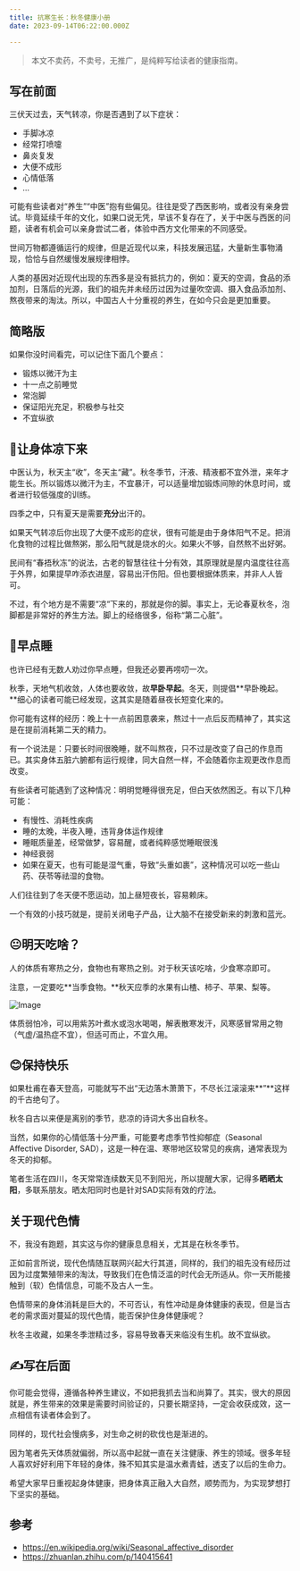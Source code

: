 ```yaml
---
title: 抗寒生长：秋冬健康小册
date: 2023-09-14T06:22:00.000Z

---
```


> 本文不卖药，不卖号，无推广，是纯粹写给读者的健康指南。

## 写在前面

三伏天过去，天气转凉，你是否遇到了以下症状：
- 手脚冰凉
- 经常打喷嚏
- 鼻炎复发
- 大便不成形
- 心情低落
- …

可能有些读者对“养生”“中医”抱有些偏见。往往是受了西医影响，或者没有亲身尝试。毕竟延续千年的文化，如果口说无凭，早该不复存在了，关于中医与西医的问题，读者有机会可以亲身尝试二者，体验中西方文化带来的不同感受。

世间万物都遵循运行的规律，但是近现代以来，科技发展迅猛，大量新生事物涌现，恰恰与自然缓慢发展规律相悖。

人类的基因对近现代出现的东西多是没有抵抗力的，例如：夏天的空调，食品的添加剂，日落后的光源，我们的祖先并未经历过因为过量吹空调、摄入食品添加剂、熬夜带来的淘汰。所以，中国古人十分重视的养生，在如今只会是更加重要。

## 简略版

如果你没时间看完，可以记住下面几个要点：
- 锻炼以微汗为主
- 十一点之前睡觉
- 常泡脚
- 保证阳光充足，积极参与社交
- 不宜纵欲

## 🥶让身体凉下来

中医认为，秋天主“收”，冬天主“藏”。秋冬季节，汗液、精液都不宜外泄，来年才能生长。所以锻炼以微汗为主，不宜暴汗，可以适量增加锻炼间隙的休息时间，或者进行较低强度的训练。

四季之中，只有夏天是需要**充分**出汗的。

如果天气转凉后你出现了大便不成形的症状，很有可能是由于身体阳气不足。把消化食物的过程比做熬粥，那么阳气就是烧水的火。如果火不够，自然熬不出好粥。

民间有“春捂秋冻”的说法，古老的智慧往往十分有效，其原理就是屋内温度往往高于外界，如果提早咋添衣进屋，容易出汗伤阳。但也要根据体质来，并非人人皆可。

不过，有个地方是不需要“凉“下来的，那就是你的脚。事实上，无论春夏秋冬，泡脚都是非常好的养生方法。脚上的经络很多，俗称“第二心脏”。

## 🌙早点睡

也许已经有无数人劝过你早点睡，但我还必要再唠叨一次。

秋季，天地气机收敛，人体也要收敛，故**早卧早起**。冬天，则提倡**早卧晚起。**细心的读者可能已经发现，这其实是随着昼夜长短变化来的。

你可能有这样的经历：晚上十一点前困意袭来，熬过十一点后反而精神了，其实这是在提前消耗第二天的精力。

有一个说法是：只要长时间很晚睡，就不叫熬夜，只不过是改变了自己的作息而已。其实身体五脏六腑都有运行规律，同大自然一样，不会随着你主观更改作息而改变。

有些读者可能遇到了这种情况：明明觉睡得很充足，但白天依然困乏。有以下几种可能：
- 有慢性、消耗性疾病
- 睡的太晚，半夜入睡，违背身体运作规律
- 睡眠质量差，经常做梦，容易醒，或者纯粹感觉睡眠很浅
- 神经衰弱
- 如果在夏天，也有可能是湿气重，导致“头重如裹”，这种情况可以吃一些山药、茯苓等祛湿的食物。

人们往往到了冬天便不愿运动，加上昼短夜长，容易赖床。

一个有效的小技巧就是，提前关闭电子产品，让大脑不在接受新来的刺激和蓝光。

## 😐明天吃啥？

人的体质有寒热之分，食物也有寒热之别。对于秋天该吃啥，少食寒凉即可。

注意，一定要吃**当季食物。**秋天应季的水果有山楂、柿子、苹果、梨等。

![Image](https://s3.us-west-2.amazonaws.com/secure.notion-static.com/49ce748a-2e2b-4733-88a9-fc6dd68edda7/Untitled.png?X-Amz-Algorithm=AWS4-HMAC-SHA256&X-Amz-Content-Sha256=UNSIGNED-PAYLOAD&X-Amz-Credential=AKIAT73L2G45EIPT3X45%2F20231025%2Fus-west-2%2Fs3%2Faws4_request&X-Amz-Date=20231025T131516Z&X-Amz-Expires=3600&X-Amz-Signature=171505b2c37ea4e22ba842c9fc19403fc5be09047b60c539c9ee84e76439dae3&X-Amz-SignedHeaders=host&x-id=GetObject)

体质弱怕冷，可以用紫苏叶煮水或泡水喝喝，解表散寒发汗，风寒感冒常用之物（气虚/温热症不宜），但适可而止，不宜久用。

## 😊保持快乐

如果杜甫在春天登高，可能就写不出“无边落木萧萧下，不尽长江滚滚来**”**这样的千古绝句了。

秋冬自古以来便是离别的季节，悲凉的诗词大多出自秋冬。

当然，如果你的心情低落十分严重，可能要考虑季节性抑郁症（Seasonal Affective Disorder, SAD），这是一种在温、寒带地区较常见的疾病，通常表现为冬天的抑郁。

笔者生活在四川，冬天常常连续数天见不到阳光，所以提醒大家，记得多**晒晒太阳**，多联系朋友。晒太阳同时也是针对SAD实际有效的疗法。

## 关于现代色情

不，我没有跑题，其实这与你的健康息息相关，尤其是在秋冬季节。

正如前言所说，现代色情随互联网兴起大行其道，同样的，我们的祖先没有经历过因为过度繁殖带来的淘汰，导致我们在色情泛滥的时代会无所适从。你一天所能接触到（软）色情信息，可能不及古人一生。

色情带来的身体消耗是巨大的，不可否认，有性冲动是身体健康的表现，但是当古老的需求面对蔓延的现代色情，能否保护住身体健康呢？

秋冬主收藏，如果冬季泄精过多，容易导致春天来临没有生机。故不宜纵欲。

## ✍️写在后面

你可能会觉得，遵循各种养生建议，不如把我抓去当和尚算了。其实，很大的原因就是，养生带来的效果是需要时间验证的，只要长期坚持，一定会收获成效，这一点相信有读者体会到了。

同样的，现代社会慢病多，对生命之树的砍伐也是渐进的。

因为笔者先天体质就偏弱，所以高中起就一直在关注健康、养生的领域。很多年轻人喜欢好好利用下年轻的身体，殊不知其实是温水煮青蛙，透支了以后的生命力。

希望大家早日重视起身体健康，把身体真正融入大自然，顺势而为，为实现梦想打下坚实的基础。

## 参考
- https://en.wikipedia.org/wiki/Seasonal_affective_disorder
- https://zhuanlan.zhihu.com/p/140415641
